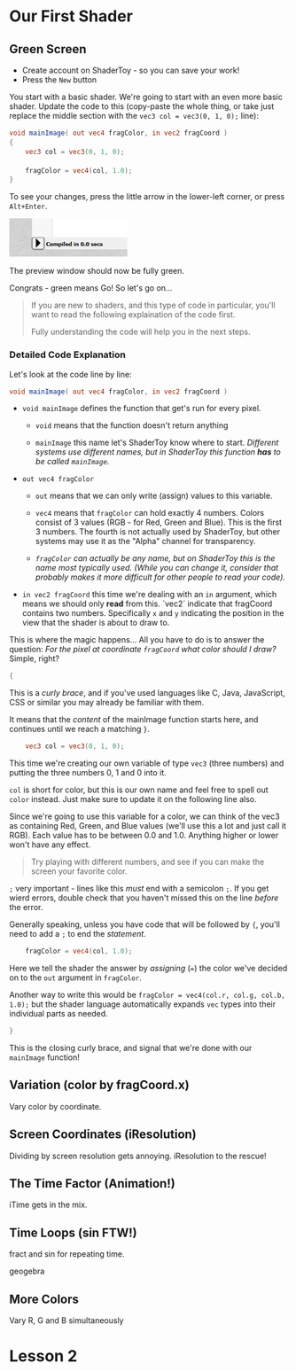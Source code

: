 # Our First Shader

## Green Screen

- Create account on ShaderToy - so you can save your work!
- Press the `New` button

You start with a basic shader. We're going to start with an even more basic shader. Update the code to this (copy-paste the whole thing, or take just replace the middle section with the `vec3 col = vec3(0, 1, 0);` line):

```glsl
void mainImage( out vec4 fragColor, in vec2 fragCoord )
{
    vec3 col = vec3(0, 1, 0);

    fragColor = vec4(col, 1.0);
}
```

To see your changes, press the little arrow in the lower-left corner, or press `Alt+Enter`.

![Compile Shader](res/compile_button.png)

The preview window should now be fully green.

Congrats - green means Go! So let's go on...

> If you are new to shaders, and this type of code in particular, you'll want to read the following explaination of the code first.
>
> Fully understanding the code will help you in the next steps.

### Detailed Code Explanation

Let's look at the code line by line:

```glsl
void mainImage( out vec4 fragColor, in vec2 fragCoord )
```

- `void mainImage` defines the function that get's run for every pixel.
  - `void` means that the function doesn't return anything
  
  - `mainImage` this name let's ShaderToy know where to start. *Different systems use different names, but in ShaderToy this function **has** to be called `mainImage`.*

- `out vec4 fragColor`
  - `out` means that we can only write (assign) values to this variable.

  - `vec4` means that `fragColor` can hold exactly 4 numbers. Colors consist of 3 values (RGB - for Red, Green and Blue). This is the first 3 numbers. The fourth is not actually used by ShaderToy, but other systems may use it as the "Alpha" channel for transparency.

  - *`fragColor` can actually be any name, but on ShaderToy this is the name most typically used. (While you *can* change it, consider that probably makes it more difficult for other people to read your code).*

- `in vec2 fragCoord` this time we're dealing with an `in` argument, which means we should only **read** from this. ´vec2´ indicate that fragCoord contains two numbers. Specifically `x` and `y` indicating the position in the view that the shader is about to draw to.

This is where the magic happens... All you have to do is to answer the question: *For the pixel at coordinate `fragCoord` what color should I draw?* Simple, right?

```glsl
{
```
This is a *curly brace*, and if you've used languages like C, Java, JavaScript, CSS or similar you may already be familiar with them.

It means that the *content* of the mainImage function starts here, and continues until we reach a matching `}`.

```glsl
    vec3 col = vec3(0, 1, 0);
````

This time we're creating our own variable of type `vec3` (three numbers) and putting the three numbers 0, 1 and 0 into it. 

`col` is short for color, but this is our own name and feel free to spell out `color` instead. Just make sure to update it on the following line also.

Since we're going to use this variable for a color, we can think of the vec3 as containing Red, Green, and Blue values (we'll use this a lot and just call it RGB). Each value has to be between 0.0 and 1.0. Anything higher or lower won't have any effect.

> Try playing with different numbers, and see if you can make the screen your favorite color.

`;` very important - lines like this *must* end with a semicolon `;`. If you get wierd errors, double check that you haven't missed this on the line *before* the error.

Generally speaking, unless you have code that will be followed by `{`, you'll need to add a `;` to end the *statement*.

```glsl
    fragColor = vec4(col, 1.0);
```

Here we tell the shader the answer by *assigning* (`=`) the color we've decided on to the `out` argument in `fragColor`.

Another way to write this would be 
`fragColor = vec4(col.r, col.g, col.b, 1.0);` but the shader language automatically expands `vec` types into their individual parts as needed.

```glsl
}
```
This is the closing curly brace, and signal that we're done with our `mainImage` function!


## Variation (color by fragCoord.x)

Vary color by coordinate.


## Screen Coordinates (iResolution)

Dividing by screen resolution gets annoying. iResolution to the rescue!

## The Time Factor (Animation!)

iTime gets in the mix.

## Time Loops (sin FTW!)

fract and sin for repeating time.

geogebra

## More Colors

Vary R, G and B simultaneously



# Lesson 2



